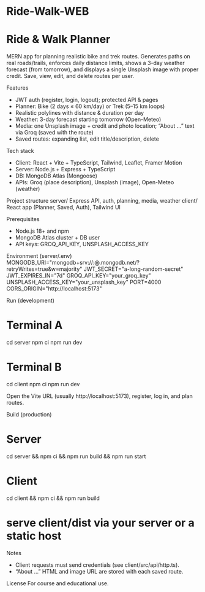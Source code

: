# Ride-Walk-WEB

Ride & Walk Planner
====================

MERN app for planning realistic bike and trek routes. Generates paths on real roads/trails, enforces daily distance limits, shows a 3-day weather forecast (from tomorrow), and displays a single Unsplash image with proper credit. Save, view, edit, and delete routes per user.

Features
- JWT auth (register, login, logout); protected API & pages
- Planner: Bike (2 days ≤ 60 km/day) or Trek (5–15 km loops)
- Realistic polylines with distance & duration per day
- Weather: 3-day forecast starting tomorrow (Open-Meteo)
- Media: one Unsplash image + credit and photo location; “About …” text via Groq (saved with the route)
- Saved routes: expanding list, edit title/description, delete

Tech stack
- Client: React + Vite + TypeScript, Tailwind, Leaflet, Framer Motion
- Server: Node.js + Express + TypeScript
- DB: MongoDB Atlas (Mongoose)
- APIs: Groq (place description), Unsplash (image), Open-Meteo (weather)

Project structure
server/   Express API, auth, planning, media, weather
client/   React app (Planner, Saved, Auth), Tailwind UI

Prerequisites
- Node.js 18+ and npm
- MongoDB Atlas cluster + DB user
- API keys: GROQ_API_KEY, UNSPLASH_ACCESS_KEY

Environment (server/.env)
MONGODB_URI="mongodb+srv://<user>:<pass>@<cluster>.mongodb.net/<db>?retryWrites=true&w=majority"
JWT_SECRET="a-long-random-secret"
JWT_EXPIRES_IN="7d"
GROQ_API_KEY="your_groq_key"
UNSPLASH_ACCESS_KEY="your_unsplash_key"
PORT=4000
CORS_ORIGIN="http://localhost:5173"

Run (development)
# Terminal A
cd server
npm ci
npm run dev

# Terminal B
cd client
npm ci
npm run dev

Open the Vite URL (usually http://localhost:5173), register, log in, and plan routes.

Build (production)
# Server
cd server && npm ci && npm run build && npm run start

# Client
cd client && npm ci && npm run build
# serve client/dist via your server or a static host

Notes
- Client requests must send credentials (see client/src/api/http.ts).
- “About …” HTML and image URL are stored with each saved route.

License
For course and educational use.
